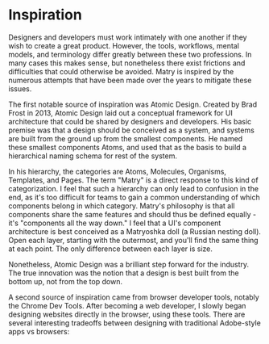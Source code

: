 
# Inspiration

Designers and developers must work intimately with one another if they wish to create a great product.
However, the tools, workflows, mental models, and terminology differ greatly between these two professions.
In many cases this makes sense, but nonetheless there exist frictions and difficulties that could otherwise be avoided.
Matry is inspired by the numerous attempts that have been made over the years to mitigate these issues.

The first notable source of inspiration was Atomic Design.
Created by Brad Frost in 2013, Atomic Design laid out a conceptual framework for UI architecture that could be shared by designers and developers.
His basic premise was that a design should be conceived as a system, and systems are built from the ground up from the smallest components.
He named these smallest components Atoms, and used that as the basis to build a hierarchical naming schema for rest of the system.

In his hierarchy, the categories are Atoms, Molecules, Organisms, Templates, and Pages.
The term "Matry" is a direct response to this kind of categorization.
I feel that such a hierarchy can only lead to confusion in the end, as it's too difficult for teams to gain a common understanding of which components belong in which category.
Matry's philosophy is that all components share the same features and should thus be defined equally - it's "components all the way down."
I feel that a UI's component architecture is best conceived as a Matryoshka doll (a Russian nesting doll).
Open each layer, starting with the outermost, and you'll find the same thing at each point.
The only difference between each layer is size.

Nonetheless, Atomic Design was a brilliant step forward for the industry.
The true innovation was the notion that a design is best built from the bottom up, not from the top down.

A second source of inspiration came from browser developer tools, notably the Chrome Dev Tools.
After becoming a web developer, I slowly began designing websites directly in the browser, using these tools.
There are several interesting tradeoffs between designing with traditional Adobe-style apps vs browsers:



